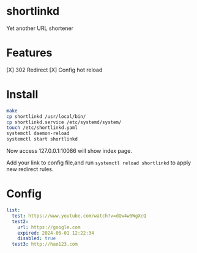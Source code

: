 # shortlinkd
Yet another URL shortener

# Features

[X] 302 Redirect
[X] Config hot reload

# Install

```bash
make
cp shortlinkd /usr/local/bin/
cp shortlinkd.service /etc/systemd/system/
touch /etc/shortlinkd.yaml
systemctl daemon-reload
systemctl start shortlinkd
```

Now access 127.0.0.1:10086 will show index page.

Add your link to config file,and run `systemctl reload shortlinkd` to apply new redirect rules.

# Config

```yaml
list:
  test: https://www.youtube.com/watch?v=dQw4w9WgXcQ
  test2: 
    url: https://google.com
    expired: 2024-06-01 12:22:34
    disabled: true
  test3: http://hao123.com
```
